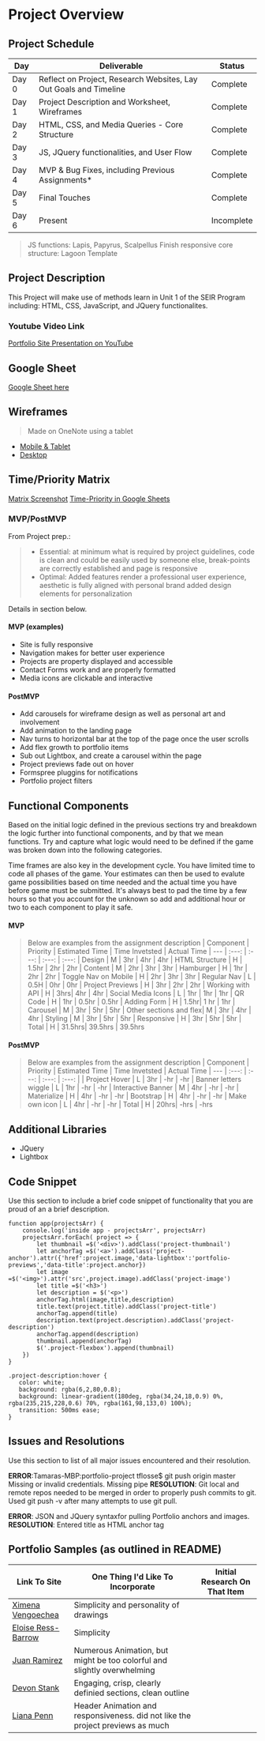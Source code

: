 # Project Overview

## Project Schedule

|  Day | Deliverable | Status
|---|---| ---|
|Day 0| Reflect on Project, Research Websites, Lay Out Goals and Timeline | Complete
|Day 1| Project Description and Worksheet, Wireframes | Complete
|Day 2| HTML, CSS, and Media Queries - Core Structure | Complete
|Day 3| JS, JQuery functionalities, and User Flow | Complete
|Day 4| MVP & Bug Fixes, including Previous Assignments* | Complete
|Day 5| Final Touches | Complete
|Day 6| Present | Incomplete

> JS functions: Lapis, Papyrus, Scalpellus
> Finish responsive core structure: Lagoon Template

## Project Description

This Project will make use of methods learn in Unit 1 of the SEIR Program including: HTML, CSS, JavaScript, and JQuery functionalites.

### Youtube Video Link

[Portfolio Site Presentation on YouTube](https://youtu.be/S67C3_wJcg0)

## Google Sheet

[Google Sheet here](https://docs.google.com/spreadsheets/d/1BV9CpblVwe2Lvw4hPV3sp_p-BhjwsQexZS4lm3-Xss8/edit#gid=0) 

## Wireframes

> Made on OneNote using a tablet

- [Mobile & Tablet](https://i.imgur.com/IgcLYEN.png) 
- [Desktop](https://i.imgur.com/NfEBDvx.png)


## Time/Priority Matrix 

[Matrix Screenshot](https://i.imgur.com/XZjn6Xr.png)
[Time-Priority in Google Sheets](https://docs.google.com/spreadsheets/d/1pwvUx73R0Y0-yDb0-0J7X0Ms6VVPs93I9sQJmoaBO4o/edit#gid=0)


### MVP/PostMVP

From Project prep.:
>   - Essential: at minimum what is required by project guidelines, 
>        code is clean and could be easily used by someone else,
>       break-points are correctly established and page is responsive
>    - Optimal: Added features render a professional user experience,
>       aesthetic is fully aligned with personal brand
>       added design elements for personalization

Details in section below.

#### MVP (examples)

- Site is fully responsive
- Navigation makes for better user experience
- Projects are property displayed and accessible
- Contact Forms work and are properly formatted
- Media icons are clickable and interactive

#### PostMVP 

- Add carousels for wireframe design as well as personal art and involvement
- Add animation to the landing page
- Nav turns to horizontal bar at the top of the page once the user scrolls
- Add flex growth to portfolio items
- Sub out Lightbox, and create a carousel within the page
- Project previews fade out on hover
- Formspree pluggins for notifications
- Portfolio project filters

## Functional Components

Based on the initial logic defined in the previous sections try and breakdown the logic further into functional components, and by that we mean functions.  Try and capture what logic would need to be defined if the game was broken down into the following categories.

Time frames are also key in the development cycle.  You have limited time to code all phases of the game.  Your estimates can then be used to evalute game possibilities based on time needed and the actual time you have before game must be submitted. It's always best to pad the time by a few hours so that you account for the unknown so add and additional hour or two to each component to play it safe.

#### MVP

>Below are examples from the assignment description
| Component | Priority | Estimated Time | Time Invetsted | Actual Time 
| --- | :---: |  :---: | :---: | :---: 
| Design | M | 3hr | 4hr | 4hr
| HTML Structure | H | 1.5hr | 2hr | 2hr
| Content | M | 2hr | 3hr | 3hr
| Hamburger | H | 1hr | 2hr | 2hr
| Toggle Nav on Mobile | H | 2hr | 3hr | 3hr
| Regular Nav | L | 0.5H | 0hr | 0hr
| Project Previews | H | 3hr | 2hr | 2hr
| Working with API | H | 3hrs| 4hr | 4hr
| Social Media Icons | L | 1hr | 1hr | 1hr
| QR Code | H | 1hr | 0.5hr | 0.5hr
| Adding Form | H | 1.5hr| 1 hr | 1hr
| Carousel | M | 3hr | 5hr | 5hr
| Other sections and flex| M | 3hr | 4hr | 4hr
| Styling | M | 3hr | 5hr | 5hr
| Responsive | H | 3hr | 5hr | 5hr
| Total | H | 31.5hrs| 39.5hrs | 39.5hrs

#### PostMVP

>Below are examples from the assignment description
| Component | Priority | Estimated Time | Time Invetsted | Actual Time 
| --- | :---: |  :---: | :---: | :---: |
| Project Hover | L | 3hr | -hr | -hr
| Banner letters wiggle | L | 1hr | -hr | -hr
| Interactive Banner | M | 4hr | -hr | -hr
| Materialize | H | 4hr | -hr | -hr
| Bootstrap | H | 4hr | -hr | -hr
| Make own icon | L | 4hr | -hr | -hr
| Total | H | 20hrs| -hrs | -hrs

## Additional Libraries
 - JQuery
 - Lightbox

## Code Snippet

Use this section to include a brief code snippet of functionality that you are proud of an a brief description.  

```
function app(projectsArr) {
    console.log('inside app - projectsArr', projectsArr)
    projectsArr.forEach( project => {
        let thumbnail =$('<div>').addClass('project-thumbnail')
        let anchorTag =$('<a>').addClass('project-anchor').attr({'href':project.image,'data-lightbox':'portfolio-previews','data-title':project.anchor})
        let image =$('<img>').attr('src',project.image).addClass('project-image')
        let title =$('<h3>')
        let description = $('<p>')
        anchorTag.html(image,title,description)
        title.text(project.title).addClass('project-title')
        anchorTag.append(title)
        description.text(project.description).addClass('project-description')
        anchorTag.append(description)
        thumbnail.append(anchorTag)
        $('.project-flexbox').append(thumbnail)
    })
}
```


```
.project-description:hover {
   color: white;
   background: rgba(6,2,80,0.8);
   background: linear-gradient(180deg, rgba(34,24,18,0.9) 0%, rgba(235,215,228,0.6) 70%, rgba(161,98,133,0) 100%);
   transition: 500ms ease;
}
```

## Issues and Resolutions
 Use this section to list of all major issues encountered and their resolution.

**ERROR**:Tamaras-MBP:portfolio-project tflosse$ git push origin master
Missing or invalid credentials.
Missing pipe
**RESOLUTION**: Git local and remote repos needed to be merged in order to properly push commits to git. Used git push -v after many attempts to use git pull.

**ERROR**: JSON and JQuery syntaxfor pulling Portfolio anchors and images.                           
**RESOLUTION**: Entered title as HTML anchor tag

## Portfolio Samples (as outlined in README)

Link To Site  | One Thing I'd Like To Incorporate | Initial Research On That Item
| ------------- | ------------- | ------------- |
| [Ximena Vengoechea](http://www.ximenavengoechea.com/) | Simplicity and personality of drawings |
| [Eloise Ress-Barrow](http://eloise-ress-barrow.surge.sh/index.html) | Simplicity |
| [Juan Ramirez](https://whoisjuan.me/) | Numerous Animation, but might be too colorful and slightly overwhelming |
| [Devon Stank](https://www.devonstank.com/) | Engaging, crisp, clearly definied sections, clean outline |
| [Liana Penn](https://www.lianapenn.com/) | Header Animation and responsiveness. did not like the project previews as much|